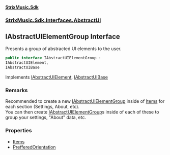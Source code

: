 #### [StrixMusic.Sdk](./index.md 'index')
### [StrixMusic.Sdk.Interfaces.AbstractUI](./StrixMusic-Sdk-Interfaces-AbstractUI.md 'StrixMusic.Sdk.Interfaces.AbstractUI')
## IAbstractUIElementGroup Interface
Presents a group of abstracted UI elements to the user.  
```csharp
public interface IAbstractUIElementGroup :
IAbstractUIElement,
IAbstractUIBase
```
Implements [IAbstractUIElement](./StrixMusic-Sdk-Interfaces-AbstractUI-IAbstractUIElement.md 'StrixMusic.Sdk.Interfaces.AbstractUI.IAbstractUIElement'), [IAbstractUIBase](./StrixMusic-Sdk-Interfaces-AbstractUI-IAbstractUIBase.md 'StrixMusic.Sdk.Interfaces.AbstractUI.IAbstractUIBase')  
### Remarks
Recommended to create a new [IAbstractUIElementGroup](./StrixMusic-Sdk-Interfaces-AbstractUI-IAbstractUIElementGroup.md 'StrixMusic.Sdk.Interfaces.AbstractUI.IAbstractUIElementGroup') inside of [Items](./StrixMusic-Sdk-Interfaces-AbstractUI-IAbstractUIElementGroup-Items.md 'StrixMusic.Sdk.Interfaces.AbstractUI.IAbstractUIElementGroup.Items') for each section (Settings, About, etc).  
You can then create [IAbstractUIElementGroup](./StrixMusic-Sdk-Interfaces-AbstractUI-IAbstractUIElementGroup.md 'StrixMusic.Sdk.Interfaces.AbstractUI.IAbstractUIElementGroup')s inside of each of these to group your settings, "About" data, etc.  
### Properties
- [Items](./StrixMusic-Sdk-Interfaces-AbstractUI-IAbstractUIElementGroup-Items.md 'StrixMusic.Sdk.Interfaces.AbstractUI.IAbstractUIElementGroup.Items')
- [PrefferedOrientation](./StrixMusic-Sdk-Interfaces-AbstractUI-IAbstractUIElementGroup-PrefferedOrientation.md 'StrixMusic.Sdk.Interfaces.AbstractUI.IAbstractUIElementGroup.PrefferedOrientation')
